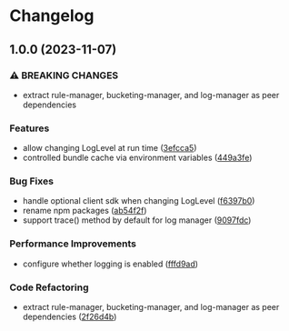 # Changelog

## 1.0.0 (2023-11-07)


### ⚠ BREAKING CHANGES

* extract rule-manager, bucketing-manager, and log-manager as peer dependencies

### Features

* allow changing LogLevel at run time ([3efcca5](https://github.com/convertcom/javascript-sdk/commit/3efcca5ea40213543ef44f39fdc82114059a4f20))
* controlled bundle cache via environment variables ([449a3fe](https://github.com/convertcom/javascript-sdk/commit/449a3fe6a80f8cbaa2acf6aceb6c6b73eea387d3))


### Bug Fixes

* handle optional client sdk when changing LogLevel ([f6397b0](https://github.com/convertcom/javascript-sdk/commit/f6397b0179ca7de10fc419a38cb57ff7e981a6ef))
* rename npm packages ([ab54f2f](https://github.com/convertcom/javascript-sdk/commit/ab54f2ff6da4bb11caf28136117d871b48b262ef))
* support trace() method by default for log manager ([9097fdc](https://github.com/convertcom/javascript-sdk/commit/9097fdcc295ae3afbaa545537063c838fd494e02))


### Performance Improvements

* configure whether logging is enabled ([fffd9ad](https://github.com/convertcom/javascript-sdk/commit/fffd9ade05178bf5b42d11f1b0c462f94dae59c9))


### Code Refactoring

* extract rule-manager, bucketing-manager, and log-manager as peer dependencies ([2f26d4b](https://github.com/convertcom/javascript-sdk/commit/2f26d4be5cfe4ab8c8c499a2c2536368483ae74f))
